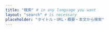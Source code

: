 ```yaml
---
title: "検索" # in any language you want
layout: "search" # is necessary
placeholder: "タイトル・URL・概要・本文から検索"
---
```

